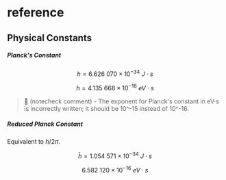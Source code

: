 # reference

## Physical Constants
##### Planck's Constant

$$h = 6.626\ 070 \times 10^{-34}\ J \cdot s$$

$$h = 4.135\ 668 \times 10^{-16}\ eV \cdot s$$

> 🤖 (notecheck comment) - The exponent for Planck's constant in eV·s is incorrectly written; it should be 10^-15 instead of 10^-16.

##### Reduced Planck Constant

Equivalent to $h/2π$.

$$\bar h = 1.054\ 571 \times 10^{-34}\ J \cdot s$$

$$6.582\ 120 \times 10^{-16}\ eV \cdot s$$
